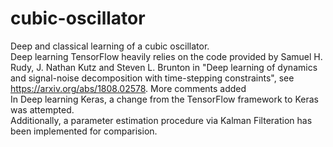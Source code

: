 # cubic-oscillator
Deep and classical learning of a cubic oscillator.  
Deep learning TensorFlow heavily relies on the code provided by Samuel H. Rudy, J. Nathan Kutz and Steven L. Brunton in "Deep learning of dynamics and signal-noise decomposition with time-stepping constraints", see https://arxiv.org/abs/1808.02578. More comments added  
In Deep learning Keras, a change from the TensorFlow framework to Keras was attempted.  
Additionally, a parameter estimation procedure via Kalman Filteration has been implemented for comparision.
